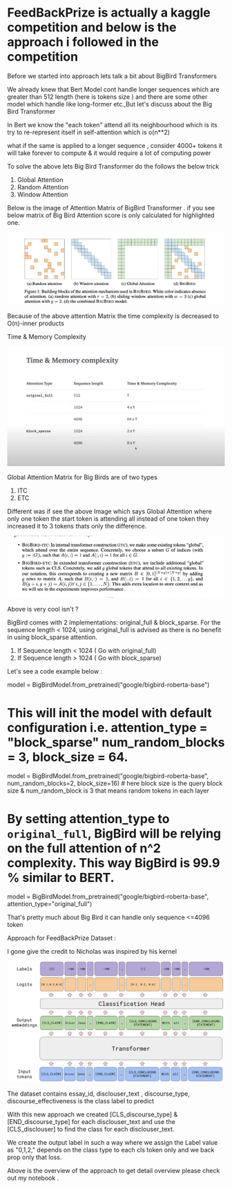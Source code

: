 # FeedBackPrize is actually a kaggle competition and below is the approach i followed in the competition 

Before we started into approach lets talk a bit about BigBird Transformers 

We already knew that Bert Model cont handle longer sequences which are greater than 512 length (here is tokens size ) and there are some other model which handle like long-former etc.,But let's discuss about the Big Bird Transformer

In Bert we know the "each token" attend all its neighbourhood which is its try to re-represent itself in self-attention which is o(n**2)

what if the same is applied to a longer sequence , consider 4000+ tokens it will take forever to compute & it would require a lot of computing power 
 
To solve the above lets Big Bird Transformer do the follows the below trick 

1) Global Attention 
2) Random Attention 
3) Window Attention

Below is the image of Attention Matrix of BigBird Transformer . if you see below matrix of Big Bird Attention score is only calculated for highlighted one.

![img.png](Images/img.png)

Because of the above attention Matrix the time complexity is decreased to  O(n)-inner products

Time & Memory Complexity 

![img_1.png](Images/img_1.png)


Global Attention Matrix for Big Birds are of two types 

1) ITC 
2) ETC 


Different was if see the above Image which says Global Attention where only one token the start token is attending all instead of one token they increased it to 3 tokens 
thats only the difference.


![img_2.png](Images/img_2.png)


Above is very cool isn't ?

BigBird comes with 2 implementations: original_full & block_sparse. For the sequence length < 1024, using original_full is advised as there is no benefit in using block_sparse attention.

1) If Sequence length  < 1024 ( Go with original_full)
2) If Sequence length > 1024 ( Go with block_sparse)


Let's see a code example below :


model = BigBirdModel.from_pretrained("google/bigbird-roberta-base")
# This will init the model with default configuration i.e. attention_type = "block_sparse" num_random_blocks = 3, block_size = 64.
model = BigBirdModel.from_pretrained("google/bigbird-roberta-base", num_random_blocks=2, block_size=16) # here block size is the query block size & num_random_block is 3 that means random tokens in each layer 

# By setting attention_type to `original_full`, BigBird will be relying on the full attention of n^2 complexity. This way BigBird is 99.9 % similar to BERT.
model = BigBirdModel.from_pretrained("google/bigbird-roberta-base", attention_type="original_full")

That's pretty much about Big Bird it can handle only sequence <=4096 token

Approach for FeedBackPrize Dataset :

I gone give the credit to Nicholas was inspired by his kernel

![img_3.png](Images/img_3.png)


The dataset contains essay_id,  disclouser_text , discourse_type, discourse_effectiveness is the class label to predict 

With this new approach we created [CLS_discourse_type] & [END_discourse_type] for each disclouser_text and use the [CLS_disclouser] to find the class for each  disclouser_text.

We create the output label in such a way where we assign the Label value as "0,1,2," depends on the class type to each cls token only and we back prop only that loss.

Above is the overview of the approach to get detail overview please check out my notebook .




